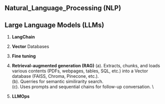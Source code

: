 ## Natural_Language_Processing (NLP)

## Large Language Models (LLMs)

1. **LangChain** <br>
2. **Vector** Databases <br>
3. **Fine tuning**  <br>
4. **Retrieval-augmented generation (RAG)**
   (a). Extracts, chunks, and loads various contents (PDFs, webpages, tables, SQL, etc.) into a Vector database (FAISS, Chroma, Pinecone, etc.). \
   (b). Querries for semantic similirarity search. \
   (c). Uses prompts and sequential chains for follow-up conversation. \
   
5. **LLMOps**

